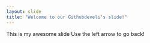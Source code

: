 ```yaml
---
layout: slide
title: "Welcome to our Githubdeveli's slide!"
---
```


This is my awesome slide
Use the left arrow to go back!
